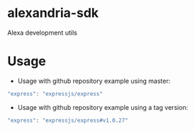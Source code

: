 # alexandria-sdk
Alexa development utils

# Usage

- Usage with github repository example using master:

```javascript
"express": "expressjs/express"
```

- Usage with github repository example using a tag version:

```javascript
"express": "expressjs/express#v1.0.27"
```
